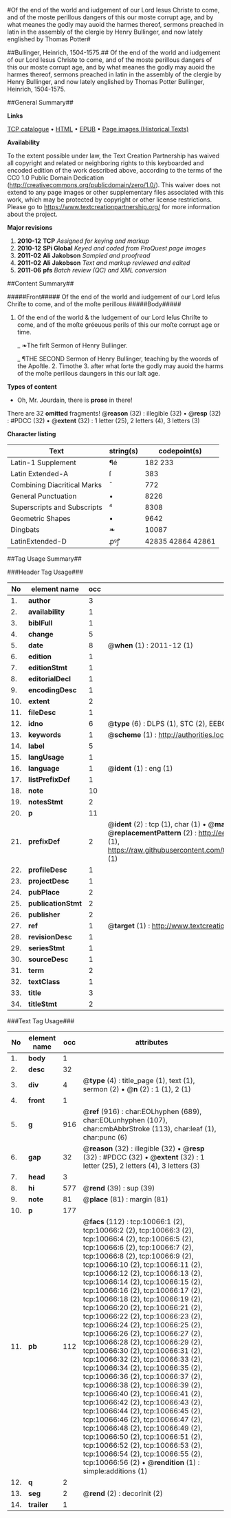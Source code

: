 #Of the end of the world and iudgement of our Lord Iesus Christe to come, and of the moste perillous dangers of this our moste corrupt age, and by what meanes the godly may auoid the harmes thereof, sermons preached in latin in the assembly of the clergie by Henry Bullinger, and now lately englished by Thomas Potter#

##Bullinger, Heinrich, 1504-1575.##
Of the end of the world and iudgement of our Lord Iesus Christe to come, and of the moste perillous dangers of this our moste corrupt age, and by what meanes the godly may auoid the harmes thereof, sermons preached in latin in the assembly of the clergie by Henry Bullinger, and now lately englished by Thomas Potter
Bullinger, Heinrich, 1504-1575.

##General Summary##

**Links**

[TCP catalogue](http://www.ota.ox.ac.uk/tcp/)  • 
[HTML](http://tei.it.ox.ac.uk/tcp/Texts-HTML/free/A17/A17215.html)  • 
[EPUB](http://tei.it.ox.ac.uk/tcp/Texts-EPUB/free/A17/A17215.epub) • 
[Page images (Historical Texts)](https://historicaltexts.jisc.ac.uk/eebo-99845179e)

**Availability**

To the extent possible under law, the Text Creation Partnership has waived all copyright and related or neighboring rights to this keyboarded and encoded edition of the work described above, according to the terms of the CC0 1.0 Public Domain Dedication (http://creativecommons.org/publicdomain/zero/1.0/). This waiver does not extend to any page images or other supplementary files associated with this work, which may be protected by copyright or other license restrictions. Please go to https://www.textcreationpartnership.org/ for more information about the project.

**Major revisions**

1. __2010-12__ __TCP__ *Assigned for keying and markup*
1. __2010-12__ __SPi Global__ *Keyed and coded from ProQuest page images*
1. __2011-02__ __Ali Jakobson__ *Sampled and proofread*
1. __2011-02__ __Ali Jakobson__ *Text and markup reviewed and edited*
1. __2011-06__ __pfs__ *Batch review (QC) and XML conversion*

##Content Summary##

#####Front#####
Of the end of the world and iudgement of our Lord Ieſus Chriſte to come, and of the moſte perillous 
#####Body#####

1. Of the end of the world & the Iudgement of our Lord Ieſus Chriſte to come, and of the moſte gréeuous perils of this our moſte corrupt age or time.

    _ ❧The firſt Sermon of Henry Bullinger.

    _ ¶THE SECOND Sermon of Henry Bullinger, teaching by the woords of the Apoſtle. 2. Timothe 3. after what ſorte the godly may auoid the harms of the moſte perillous daungers in this our laſt age.

**Types of content**

  * Oh, Mr. Jourdain, there is **prose** in there!

There are 32 **omitted** fragments! 
 @__reason__ (32) : illegible (32)  •  @__resp__ (32) : #PDCC (32)  •  @__extent__ (32) : 1 letter (25), 2 letters (4), 3 letters (3)

**Character listing**


|Text|string(s)|codepoint(s)|
|---|---|---|
|Latin-1 Supplement|¶é|182 233|
|Latin Extended-A|ſ|383|
|Combining             Diacritical Marks|̄|772|
|General Punctuation|•|8226|
|Superscripts             and Subscripts|⁴|8308|
|Geometric Shapes|▪|9642|
|Dingbats|❧|10087|
|LatinExtended-D|ꝓꝰꝭ|42835 42864 42861|

##Tag Usage Summary##

###Header Tag Usage###

|No|element name|occ|attributes|
|---|---|---|---|
|1.|__author__|3||
|2.|__availability__|1||
|3.|__biblFull__|1||
|4.|__change__|5||
|5.|__date__|8| @__when__ (1) : 2011-12 (1)|
|6.|__edition__|1||
|7.|__editionStmt__|1||
|8.|__editorialDecl__|1||
|9.|__encodingDesc__|1||
|10.|__extent__|2||
|11.|__fileDesc__|1||
|12.|__idno__|6| @__type__ (6) : DLPS (1), STC (2), EEBO-CITATION (1), PROQUEST (1), VID (1)|
|13.|__keywords__|1| @__scheme__ (1) : http://authorities.loc.gov/ (1)|
|14.|__label__|5||
|15.|__langUsage__|1||
|16.|__language__|1| @__ident__ (1) : eng (1)|
|17.|__listPrefixDef__|1||
|18.|__note__|10||
|19.|__notesStmt__|2||
|20.|__p__|11||
|21.|__prefixDef__|2| @__ident__ (2) : tcp (1), char (1)  •  @__matchPattern__ (2) : ([0-9\-]+):([0-9IVX]+) (1), (.+) (1)  •  @__replacementPattern__ (2) : http://eebo.chadwyck.com/downloadtiff?vid=$1&page=$2 (1), https://raw.githubusercontent.com/textcreationpartnership/Texts/master/tcpchars.xml#$1 (1)|
|22.|__profileDesc__|1||
|23.|__projectDesc__|1||
|24.|__pubPlace__|2||
|25.|__publicationStmt__|2||
|26.|__publisher__|2||
|27.|__ref__|1| @__target__ (1) : http://www.textcreationpartnership.org/docs/. (1)|
|28.|__revisionDesc__|1||
|29.|__seriesStmt__|1||
|30.|__sourceDesc__|1||
|31.|__term__|2||
|32.|__textClass__|1||
|33.|__title__|3||
|34.|__titleStmt__|2||


###Text Tag Usage###

|No|element name|occ|attributes|
|---|---|---|---|
|1.|__body__|1||
|2.|__desc__|32||
|3.|__div__|4| @__type__ (4) : title_page (1), text (1), sermon (2)  •  @__n__ (2) : 1 (1), 2 (1)|
|4.|__front__|1||
|5.|__g__|916| @__ref__ (916) : char:EOLhyphen (689), char:EOLunhyphen (107), char:cmbAbbrStroke (113), char:leaf (1), char:punc (6)|
|6.|__gap__|32| @__reason__ (32) : illegible (32)  •  @__resp__ (32) : #PDCC (32)  •  @__extent__ (32) : 1 letter (25), 2 letters (4), 3 letters (3)|
|7.|__head__|3||
|8.|__hi__|577| @__rend__ (39) : sup (39)|
|9.|__note__|81| @__place__ (81) : margin (81)|
|10.|__p__|177||
|11.|__pb__|112| @__facs__ (112) : tcp:10066:1 (2), tcp:10066:2 (2), tcp:10066:3 (2), tcp:10066:4 (2), tcp:10066:5 (2), tcp:10066:6 (2), tcp:10066:7 (2), tcp:10066:8 (2), tcp:10066:9 (2), tcp:10066:10 (2), tcp:10066:11 (2), tcp:10066:12 (2), tcp:10066:13 (2), tcp:10066:14 (2), tcp:10066:15 (2), tcp:10066:16 (2), tcp:10066:17 (2), tcp:10066:18 (2), tcp:10066:19 (2), tcp:10066:20 (2), tcp:10066:21 (2), tcp:10066:22 (2), tcp:10066:23 (2), tcp:10066:24 (2), tcp:10066:25 (2), tcp:10066:26 (2), tcp:10066:27 (2), tcp:10066:28 (2), tcp:10066:29 (2), tcp:10066:30 (2), tcp:10066:31 (2), tcp:10066:32 (2), tcp:10066:33 (2), tcp:10066:34 (2), tcp:10066:35 (2), tcp:10066:36 (2), tcp:10066:37 (2), tcp:10066:38 (2), tcp:10066:39 (2), tcp:10066:40 (2), tcp:10066:41 (2), tcp:10066:42 (2), tcp:10066:43 (2), tcp:10066:44 (2), tcp:10066:45 (2), tcp:10066:46 (2), tcp:10066:47 (2), tcp:10066:48 (2), tcp:10066:49 (2), tcp:10066:50 (2), tcp:10066:51 (2), tcp:10066:52 (2), tcp:10066:53 (2), tcp:10066:54 (2), tcp:10066:55 (2), tcp:10066:56 (2)  •  @__rendition__ (1) : simple:additions (1)|
|12.|__q__|2||
|13.|__seg__|2| @__rend__ (2) : decorInit (2)|
|14.|__trailer__|1||
